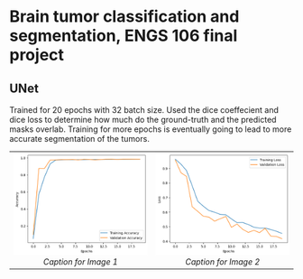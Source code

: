 # Brain tumor classification and segmentation, ENGS 106 final project
## UNet
Trained for 20 epochs with 32 batch size. Used the dice coeffecient and dice loss to determine how much do the ground-truth and the predicted masks overlab. Training for more epochs is eventually going to lead to more accurate segmentation of the tumors.
<table>
  <tr>
    <td align="center">
      <img src="results/UNetaccuracy.png" width="450"><br>
      <em>Caption for Image 1</em>
    </td>
    <td align="center">
      <img src="results/UNet loss.png" width="450"><br>
      <em>Caption for Image 2</em>
    </td>
  </tr>
</table>
